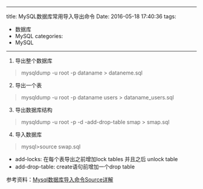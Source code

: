 -----
title: MySQL数据库常用导入导出命令
Date: 2016-05-18 17:40:36
tags: 
  - 数据库
  - MySQL
categories:
  - MySQL
-----

<!-- more -->

1. 导出整个数据库
> mysqldump -u root -p dataname > dataneme.sql

2. 导出一个表
> mysqldump -u root -p dataname users > dataname_users.sql

3. 导出数据库结构
> mysqldump -u root -p -d -add-drop-table smap > smap.sql

4. 导入数据库
> mysql>source swap.sql

- add-locks: 在每个表导出之前增加lock tables 并且之后 unlock table
- add-drop-table: create语句前增加一个drop table

参考资料：[Mysql数据库导入命令Source详解](http://crx.xmspace.net/mysql_source.html)
